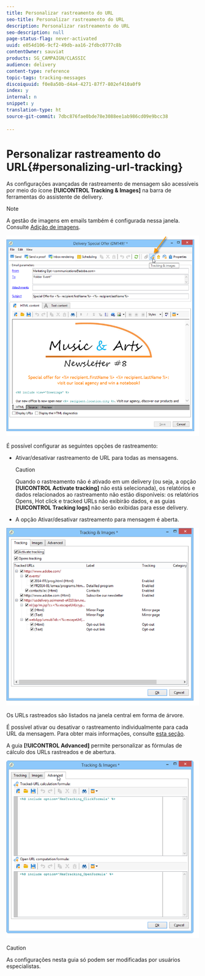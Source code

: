 ```yaml
---
title: Personalizar rastreamento do URL
seo-title: Personalizar rastreamento do URL
description: Personalizar rastreamento do URL
seo-description: null
page-status-flag: never-activated
uuid: e054d106-9cf2-49db-aa16-2fdbc0777c8b
contentOwner: sauviat
products: SG_CAMPAIGN/CLASSIC
audience: delivery
content-type: reference
topic-tags: tracking-messages
discoiquuid: f0e8a50b-d4a4-4271-87f7-802ef410a0f9
index: y
internal: n
snippet: y
translation-type: ht
source-git-commit: 7dbc876fae0bde78e3088ee1ab986cd09e9bcc38

---
```



# Personalizar rastreamento do URL{#personalizing-url-tracking}

As configurações avançadas de rastreamento de mensagem são acessíveis por meio do ícone **[!UICONTROL Tracking &amp; Images]** na barra de ferramentas do assistente de delivery.

>[!NOTE]
>
>A gestão de imagens em emails também é configurada nessa janela. Consulte [Adição de imagens](../../delivery/using/defining-the-email-content.md#adding-images).

![](assets/s_ncs_user_email_del_tracking_ico.png)

É possível configurar as seguintes opções de rastreamento:

* Ativar/desativar rastreamento de URL para todas as mensagens.

   >[!CAUTION]
   >
   >Quando o rastreamento não é ativado em um delivery (ou seja, a opção **[!UICONTROL Activate tracking]** não está selecionada), os relatórios e dados relacionados ao rastreamento não estão disponíveis: os relatórios Opens, Hot click e tracked URLs não exibirão dados, e as guias **[!UICONTROL Tracking logs]** não serão exibidas para esse delivery.

* A opção Ativar/desativar rastreamento para mensagem é aberta.

![](assets/s_ncs_user_email_del_tracking_param.png)

Os URLs rastreados são listados na janela central em forma de árvore.

É possível ativar ou desativar o rastreamento individualmente para cada URL da mensagem. Para obter mais informações, consulte [esta seção](../../delivery/using/how-to-configure-tracked-links.md).

A guia **[!UICONTROL Advanced]** permite personalizar as fórmulas de cálculo dos URLs rastreados e de abertura.

![](assets/s_ncs_user_email_del_tracking_param_adv.png)

>[!CAUTION]
>
>As configurações nesta guia só podem ser modificadas por usuários especialistas.
